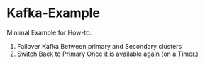 # Kafka-Example

Minimal Example for How-to: 
  1. Failover Kafka Between primary and Secondary clusters
  2. Switch Back to Primary Once it is available again  (on a Timer.)
